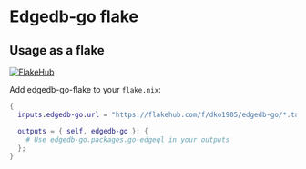 # Edgedb-go flake

## Usage as a flake

[![FlakeHub](https://img.shields.io/endpoint?url=https://flakehub.com/f/dko1905/edgedb-go/badge)](https://flakehub.com/flake/dko1905/edgedb-go)

Add edgedb-go-flake to your `flake.nix`:

```nix
{
  inputs.edgedb-go.url = "https://flakehub.com/f/dko1905/edgedb-go/*.tar.gz";

  outputs = { self, edgedb-go }: {
    # Use edgedb-go.packages.go-edgeql in your outputs
  };
}

```

